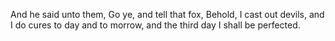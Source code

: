 And he said unto them, Go ye, and tell that fox, Behold, I cast out devils, and I do cures to day and to morrow, and the third day I shall be perfected.
